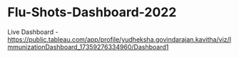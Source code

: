 # Flu-Shots-Dashboard-2022
Live Dashboard - https://public.tableau.com/app/profile/yudheksha.govindarajan.kavitha/viz/ImmunizationDashboard_17359276334960/Dashboard1
